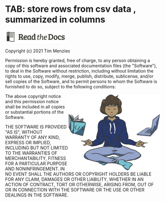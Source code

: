 #  TAB: store rows from csv data , summarized in columns

<a  href="http://menzies.us/it"><img  width=200
src="https://github.com/timm/zen/raw/main/read.png"></a>

Copyright (c) 2021 Tim Menzies

Permission is hereby granted, free of charge, to any person obtaining a copy
of this software and associated documentation files (the "Software"), to deal
in the Software without restriction, including without limitation the rights
to use, copy, modify, merge, publish, distribute, sublicense, and/or sell
copies of the Software, and to permit persons to whom the Software is
furnished to do so, subject to the following conditions:

<img src="https://github.com/timm/zen/raw/main/coder.png" align=right width=300>

The above copyright notice and this permission notice shall be included in all
copies or substantial portions of the Software.

THE SOFTWARE IS PROVIDED "AS IS", WITHOUT WARRANTY OF ANY KIND, EXPRESS OR
IMPLIED, INCLUDING BUT NOT LIMITED TO THE WARRANTIES OF MERCHANTABILITY,
FITNESS FOR A PARTICULAR PURPOSE AND NONINFRINGEMENT. IN NO EVENT SHALL THE
AUTHORS OR COPYRIGHT HOLDERS BE LIABLE FOR ANY CLAIM, DAMAGES OR OTHER
LIABILITY, WHETHER IN AN ACTION OF CONTRACT, TORT OR OTHERWISE, ARISING FROM,
OUT OF OR IN CONNECTION WITH THE SOFTWARE OR THE USE OR OTHER DEALINGS IN THE
SOFTWARE.
